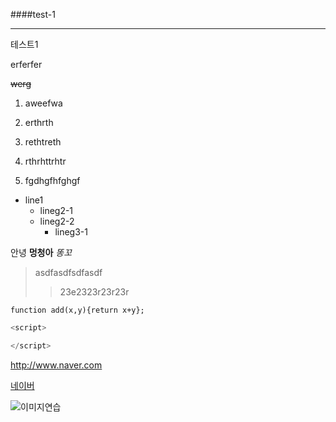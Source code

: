 ####test-1

-----------------------------
테스트1

erferfer

~~werg~~

1. aweefwa

2. erthrth

3. rethtreth

5. rthrhttrhtr

4. fgdhgfhfghgf


- line1
  - lineg2-1
  - lineg2-2
    - lineg3-1

안녕 **멍청아** *똥꼬*
> asdfasdfsdfasdf
>> 23e2323r23r23r

`function add(x,y){return x+y};`

```javascript
<script>

</script>
```


<http://www.naver.com>

[네이버](http://www.naver.com, "검색 사이트")

![이미지연습](https://png.pngtree.com/png-clipart/20190604/original/pngtree-corner-flower-png-image_1341872.jpg)
